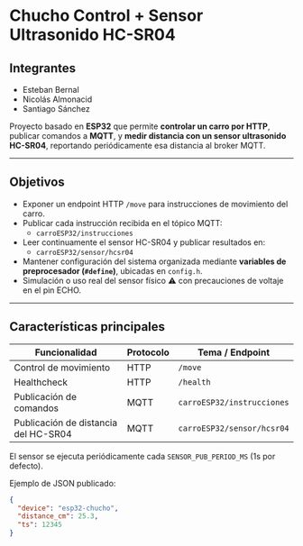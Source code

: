 # Chucho Control + Sensor Ultrasonido HC-SR04

## Integrantes
- Esteban Bernal  
- Nicolás Almonacid  
- Santiago Sánchez  

Proyecto basado en **ESP32** que permite **controlar un carro por HTTP**, publicar comandos a **MQTT**, y **medir distancia con un sensor ultrasonido HC-SR04**, reportando periódicamente esa distancia al broker MQTT.

---

## Objetivos

- Exponer un endpoint HTTP `/move` para instrucciones de movimiento del carro.  
- Publicar cada instrucción recibida en el tópico MQTT:  
  - `carroESP32/instrucciones`
- Leer continuamente el sensor HC-SR04 y publicar resultados en:  
  - `carroESP32/sensor/hcsr04`
- Mantener configuración del sistema organizada mediante **variables de preprocesador (`#define`)**, ubicadas en `config.h`.
- Simulación o uso real del sensor físico ⚠️ con precauciones de voltaje en el pin ECHO.

---

## Características principales

| Funcionalidad | Protocolo | Tema / Endpoint |
|---------------|------------|-----------------|
| Control de movimiento | HTTP | `/move` |
| Healthcheck | HTTP | `/health` |
| Publicación de comandos | MQTT | `carroESP32/instrucciones` |
| Publicación de distancia del HC-SR04 | MQTT | `carroESP32/sensor/hcsr04` |

El sensor se ejecuta periódicamente cada `SENSOR_PUB_PERIOD_MS` (1s por defecto).

Ejemplo de JSON publicado:
```json
{
  "device": "esp32-chucho",
  "distance_cm": 25.3,
  "ts": 12345
}
